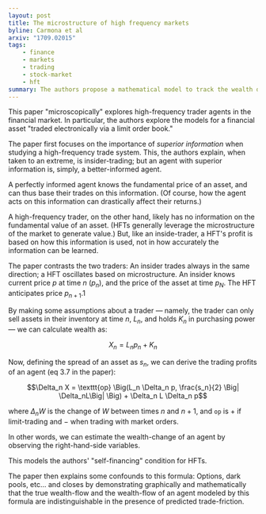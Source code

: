 ```yaml
---
layout: post
title: The microstructure of high frequency markets
byline: Carmona et al
arxiv: "1709.02015"
tags:
    - finance
    - markets
    - trading
    - stock-market
    - hft
summary: The authors propose a mathematical model to track the wealth differential of a high-frequency trader acting on a market with non-zero friction.
---
```


This paper "microscopically" explores high-frequency trader agents in the financial market. In particular, the authors explore the models for a financial asset "traded electronically via a limit order book."

The paper first focuses on the importance of _superior information_ when studying a high-frequency trade system. This, the authors explain, when taken to an extreme, is insider-trading; but an agent with superior information is, simply, a better-informed agent.

A perfectly informed agent knows the fundamental price of an asset, and can thus base their trades on this information. (Of course, how the agent acts on this information can drastically affect their returns.)

A high-frequency trader, on the other hand, likely has no information on the fundamental value of an asset. (HFTs generally leverage the microstructure of the market to generate value.) But, like an inside-trader, a HFT's profit is based on how this information is used, not in how accurately the information can be learned.

The paper contrasts the two traders: An insider trades always in the same direction; a HFT oscillates based on microstructure. An insider knows current price $p$ at time $n$ ($p_n$), and the price of the asset at time $p_N$. The HFT anticipates price $p_{n+1}$.1

By making some assumptions about a trader — namely, the trader can only sell assets in their inventory at time $n$, $L_n$, and holds $K_n$ in purchasing power — we can calculate wealth as:

$$X_n = L_n p_n + K_n$$

Now, defining the spread of an asset as $s_n$, we can derive the trading profits of an agent (eq 3.7 in the paper):

$$\Delta_n X = \texttt{op} \Big(L_n \Delta_n p,  \frac{s_n}{2} \Big| \Delta_nL\Big| \Big) + \Delta_n L \Delta_n p$$

where $\Delta_n W$ is the change of $W$ between times $n$ and $n+1$, and $\texttt{op}$ is $+$ if limit-trading and $-$ when trading with market orders.

In other words, we can estimate the wealth-change of an agent by observing the right-hand-side variables.

This models the authors' "self-financing" condition for HFTs.

The paper then explains some confounds to this formula: Options, dark pools, etc... and closes by demonstrating graphically and mathematically that the true wealth-flow and the wealth-flow of an agent modeled by this formula are indistinguishable in the presence of predicted trade-friction.

